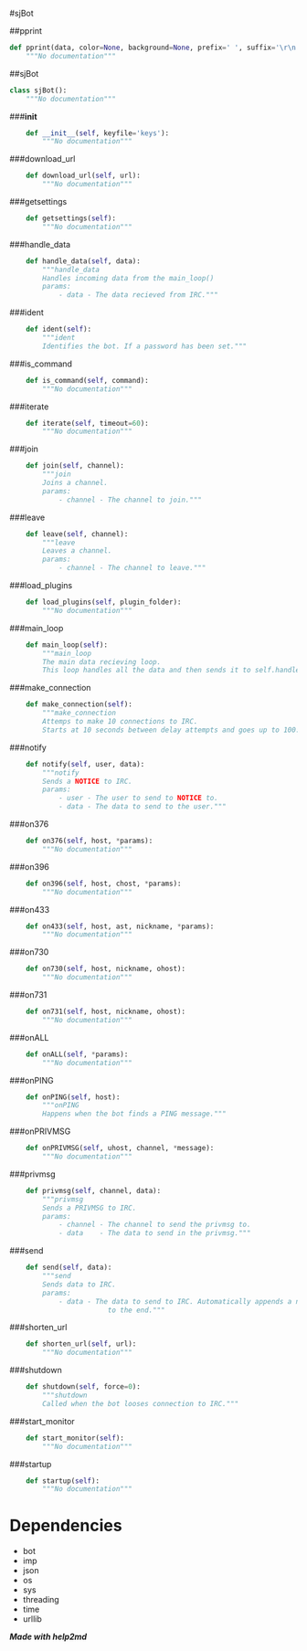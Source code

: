 #sjBot



##pprint
```python
def pprint(data, color=None, background=None, prefix=' ', suffix='\r\n', timestamp=1, timecolor='purple'):
	"""No documentation"""
```

##sjBot
```python
class sjBot():
	"""No documentation"""
```

###__init__
```python
	def __init__(self, keyfile='keys'):
		"""No documentation"""
```

###download_url
```python
	def download_url(self, url):
		"""No documentation"""
```

###getsettings
```python
	def getsettings(self):
		"""No documentation"""
```

###handle_data
```python
	def handle_data(self, data):
		"""handle_data
		Handles incoming data from the main_loop()
		params:
		    - data - The data recieved from IRC."""
```

###ident
```python
	def ident(self):
		"""ident
		Identifies the bot. If a password has been set."""
```

###is_command
```python
	def is_command(self, command):
		"""No documentation"""
```

###iterate
```python
	def iterate(self, timeout=60):
		"""No documentation"""
```

###join
```python
	def join(self, channel):
		"""join
		Joins a channel.
		params:
		    - channel - The channel to join."""
```

###leave
```python
	def leave(self, channel):
		"""leave
		Leaves a channel.
		params:
		    - channel - The channel to leave."""
```

###load_plugins
```python
	def load_plugins(self, plugin_folder):
		"""No documentation"""
```

###main_loop
```python
	def main_loop(self):
		"""main_loop
		The main data recieving loop.
		This loop handles all the data and then sends it to self.handle_data()"""
```

###make_connection
```python
	def make_connection(self):
		"""make_connection
		Attemps to make 10 connections to IRC.
		Starts at 10 seconds between delay attempts and goes up to 100."""
```

###notify
```python
	def notify(self, user, data):
		"""notify
		Sends a NOTICE to IRC.
		params:
		    - user - The user to send to NOTICE to.
		    - data - The data to send to the user."""
```

###on376
```python
	def on376(self, host, *params):
		"""No documentation"""
```

###on396
```python
	def on396(self, host, chost, *params):
		"""No documentation"""
```

###on433
```python
	def on433(self, host, ast, nickname, *params):
		"""No documentation"""
```

###on730
```python
	def on730(self, host, nickname, ohost):
		"""No documentation"""
```

###on731
```python
	def on731(self, host, nickname, ohost):
		"""No documentation"""
```

###onALL
```python
	def onALL(self, *params):
		"""No documentation"""
```

###onPING
```python
	def onPING(self, host):
		"""onPING
		Happens when the bot finds a PING message."""
```

###onPRIVMSG
```python
	def onPRIVMSG(self, uhost, channel, *message):
		"""No documentation"""
```

###privmsg
```python
	def privmsg(self, channel, data):
		"""privmsg
		Sends a PRIVMSG to IRC.
		params:
		    - channel - The channel to send the privmsg to.
		    - data    - The data to send in the privmsg."""
```

###send
```python
	def send(self, data):
		"""send
		Sends data to IRC.
		params:
		    - data - The data to send to IRC. Automatically appends a newline
		                to the end."""
```

###shorten_url
```python
	def shorten_url(self, url):
		"""No documentation"""
```

###shutdown
```python
	def shutdown(self, force=0):
		"""shutdown
		Called when the bot looses connection to IRC."""
```

###start_monitor
```python
	def start_monitor(self):
		"""No documentation"""
```

###startup
```python
	def startup(self):
		"""No documentation"""
```

# Dependencies
- bot
- imp
- json
- os
- sys
- threading
- time
- urllib

***Made with help2md***